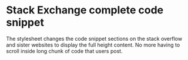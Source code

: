 # Stack Exchange complete code snippet

The stylesheet changes the code snippet sections on the stack overflow and
sister websites to display the full height content. No more having to scroll
inside long chunk of code that users post.
